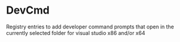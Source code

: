 # DevCmd

Registry entries to add developer command prompts that open in the currently selected folder for visual studio x86 and/or x64
